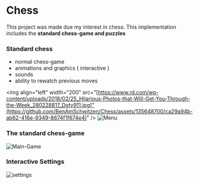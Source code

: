 
<h1>Chess</h1>


This project was made due my interest in chess. This implementation includes the <strong>standard chess-game and puzzles</strong>

### Standard chess

- normal chess-game
- animations and graphics ( interactive )
- sounds
- ability to rewatch previous moves

<img align="left" width="200" src="[https://www.rd.com/wp-content/uploads/2018/02/25_Hilarious-Photos-that-Will-Get-You-Through-the-Week_280228817_Doty911.jpg]"(https://github.com/BenAmSchwitzen/Chess/assets/135648700/ca29a94b-ab62-416e-9349-8674f1f674e4)" />
![Menu](https://github.com/BenAmSchwitzen/Chess/assets/135648700/ca29a94b-ab62-416e-9349-8674f1f674e4)

### The standard chess-game


![Main-Game](https://github.com/BenAmSchwitzen/Chess/assets/135648700/988595e8-c14f-4689-b6ea-2587fada9317)

### Interactive Settings

![settings](https://github.com/BenAmSchwitzen/Chess/assets/135648700/bbc1dbaa-83d0-4eb8-a58a-5aeab3db2f9a)
